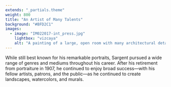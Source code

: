 ```yaml
---
extends: "_partials.theme"
weight: 800
title: "An Artist of Many Talents"
background: "#BFD2C1"
images:
  - image: "IM022017-int_press.jpg"
    lightbox: "vizcaya"
    alt: "A painting of a large, open room with many architectural details. Four large, white pillars lead the viewer through an exterior corridor with high, domed ceilings to a doorway that seems to lead to the interior of the home. Large, lush plants can be seen in the sun-filled patio just out of view."
---
```


While still best known for his remarkable portraits, Sargent pursued a wide range of genres and mediums throughout his career. After his retirement from portraiture in 1907, he continued to enjoy broad success—with his fellow artists, patrons, and the public—as he continued to create landscapes, watercolors, and murals.
